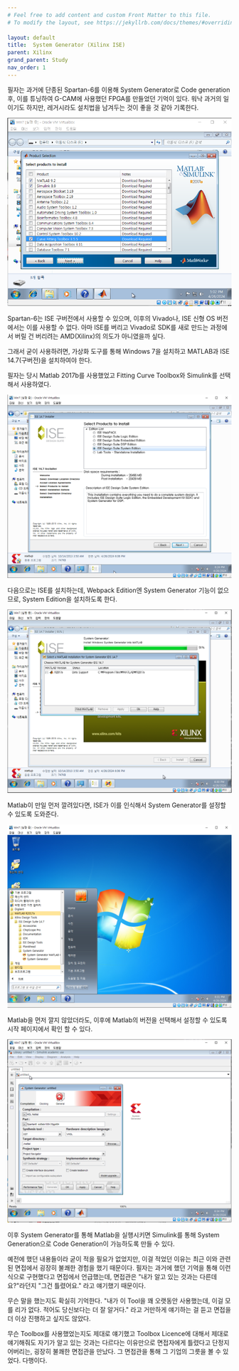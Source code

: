 ```yaml
---
# Feel free to add content and custom Front Matter to this file.
# To modify the layout, see https://jekyllrb.com/docs/themes/#overriding-theme-defaults

layout: default
title:  System Generator (Xilinx ISE)
parent: Xilinx
grand_parent: Study
nav_order: 1
---
```


필자는 과거에 단종된 Spartan-6를 이용해 System Generator로 Code generation 후, 이를 튜닝하여 G-CAM에 사용했던 FPGA를 만들었던 기억이 있다. 워낙 과거의 일이기도 하지만, 레거시라도 설치법을 남겨두는 것이 좋을 것 같아 기록한다.

<p align="center">
<img src="Image/Fig1.PNG"/>
</p>

Spartan-6는 ISE 구버전에서 사용할 수 있으며, 이후의 Vivado나, ISE 신형 OS 버전에서는 이를 사용할 수 없다. 아마 ISE를 버리고 Vivado로 SDK를 새로 만드는 과정에서 버릴 건 버리려는 AMD(Xilinx)의 의도가 아니였을까 싶다.

그래서 굳이 사용하려면, 가상화 도구를 통해 Windows 7을 설치하고 MATLAB과 ISE 14.7(구버전)을 설치하여야 한다.

필자는 당시 Matlab 2017b를 사용했었고 Fitting Curve Toolbox와 Simulink를 선택해서 사용하였다.


<p align="center">
<img src="Image/Fig3.PNG"/>
</p>

다음으로는 ISE를 설치하는데, Webpack Edition엔 System Generator 기능이 없으므로, System Edition을 설치하도록 한다.

<p align="center">
<img src="Image/Fig4.PNG"/>
</p>

Matlab이 만일 먼저 깔려있다면, ISE가 이를 인식해서 System Generator를 설정할 수 있도록 도와준다.

<p align="center">
<img src="Image/Fig5.PNG"/>
</p>

Matlab을 먼저 깔지 않았더라도, 이후에 Matlab의 버전을 선택해서 설정할 수 있도록 시작 페이지에서 확인 할 수 있다.

<p align="center">
<img src="Image/Fig6.PNG"/>
</p>

이후 System Generator를 통해 Matlab을 실행시키면 Simulink를 통해 System Generation으로 Code Generation이 가능하도록 만들 수 있다.


예전에 했던 내용들이라 굳이 적을 필요가 없었지만, 이걸 적었던 이유는 최근 이와 관련된 면접에서 굉장히 불쾌한 경험을 했기 때문이다. 필자는 과거에 했던 기억을 통해 이런 식으로 구현했다고 면접에서 언급했는데, 면접관은 "내가 알고 있는 것과는 다른데요?"라던지 "그건 틀렸어요." 라고 얘기했기 때문이다.

무슨 말을 했는지도 확실히 기억한다.
"내가 이 Tool을 꽤 오랫동안 사용했는데, 이걸 모를 리가 없다. 적어도 당신보다는 더 잘 알거다." 라고 거만하게 얘기하는 걸 듣고 면접을 더 이상 진행하고 싶지도 않았다.

무슨 Toolbox를 사용했었는지도 제대로 얘기했고 Toolbox Licence에 대해서 제대로 얘기해줘도 자기가 알고 있는 것과는 다르다는 이유만으로 면접자에게 틀렸다고 단정지어버리는, 굉장히 불쾌한 면접관을 만났다. 그 면접관을 통해 그 기업의 그릇을 볼 수 있었다. 다행이다.